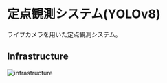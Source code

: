 # 定点観測システム(YOLOv8)  
ライブカメラを用いた定点観測システム。
## Infrastructure  
![infrastructure](https://user-images.githubusercontent.com/71867595/235554806-b7ea174f-4d9e-4676-93bb-d163e4a7a6fe.png)
